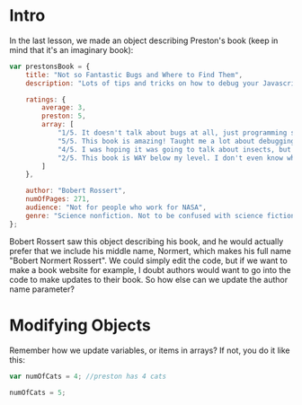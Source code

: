 # Intro
In the last lesson, we made an object describing Preston's book (keep in mind that it's an imaginary book):
```js
var prestonsBook = {
    title: "Not so Fantastic Bugs and Where to Find Them",
    description: "Lots of tips and tricks on how to debug your Javascript programs. For debugging C++ programs, try the book 'How to smash sea bugs.'.",

    ratings: {
        average: 3,
        preston: 5,
        array: [
            "1/5. It doesn't talk about bugs at all, just programming stuff. I want a refund!",
            "5/5. This book is amazing! Taught me a lot about debugging.",
            "4/5. I was hoping it was going to talk about insects, but I'm a programmer so I still found it enjoyable.",
            "2/5. This book is WAY below my level. I don't even know why I got it, I work for NASA lol"
        ]
    },

    author: "Bobert Rossert",
    numOfPages: 271,
    audience: "Not for people who work for NASA",
    genre: "Science nonfiction. Not to be confused with science fiction."
};
```
Bobert Rossert saw this object describing his book, and he would actually prefer that we include his middle name, Normert, which makes his full name "Bobert Normert Rossert". We could simply edit the code, but if we want to make a book website for example, I doubt authors would want to go into the code to make updates to their book. So how else can we update the author name parameter?

# Modifying Objects
Remember how we update variables, or items in arrays? If not, you do it like this:
```js
var numOfCats = 4; //preston has 4 cats

numOfCats = 5;
```
